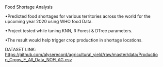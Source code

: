 Food Shortage Analysis

•Predicted food shortages for various territories across the world for the upcoming year 2020 using WHO food Data.

•Project tested while tuning KNN, R Forest & DTree parameters.

•The result would help trigger crop production in shortage locations.

DATASET LINK:
https://github.com/alyserecord/agricultural_yield/raw/master/data/Production_Crops_E_All_Data_NOFLAG.csv
